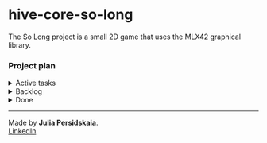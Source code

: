 # hive-core-so-long
The So Long project is a small 2D game that uses the MLX42 graphical library.

### Project plan

<details>
<summary>Active tasks</summary>  

- [ ] Map reading and general validation:  
	* Map is rectangular.
	* There is exactly one start position and one exit position.  
	* There is at least one one collectible item.
	* Map is surrounded by walls.   
- [ ] Check if the map is playable:  
	* There's a valid path between the start and exit.  
	* All collectibles are reachable.

</details>

<details>
<summary>Backlog</summary>   

- [ ] Implement a basic game loop that handles rendering and events.  
- [ ] Load sprite images (player, walls, exit, collectibles).   
- [ ] Display game objects on the window.  
- [ ] Implement sprite animation.  
- [ ] Improve movement controls: collision detection.   
- [ ] Handle player interaction with collectibles and counter.  
- [ ] Implement the game conditions: win, lose, chose a character...   
- [ ] Implement enemies that move and interact with the player.  
- [ ] Display the movement count directly on screen.  

</details>

<details>
<summary>Done</summary>  

- [x] Program input validation:    
    * Takes exactly 2 parameters: `<program> <path>`.   
    * Map file has a `.ber` extension.    
    * Path to the file is valid.  
- [x] Handle user input:
	* Implement movement in 4 directions: up, down, left, and right.  
	* Handle closing the window with ESC.

</details>


______________
Made by **Julia Persidskaia**.  
[LinkedIn](https://www.linkedin.com/in/iuliia-persidskaia/)